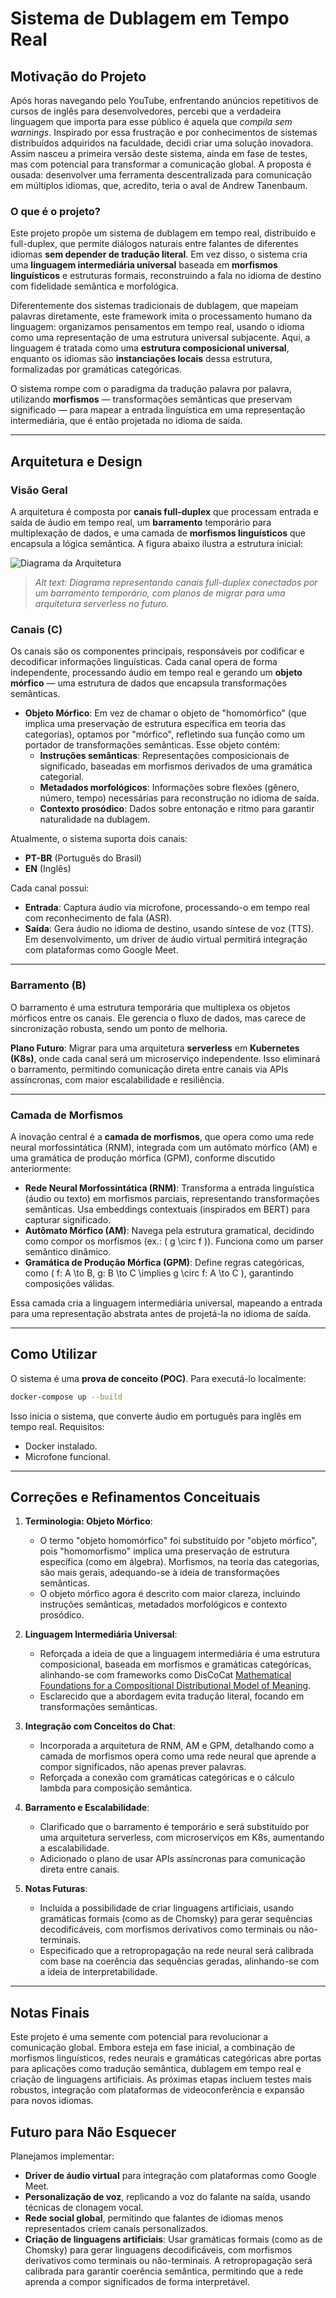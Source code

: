 # Sistema de Dublagem em Tempo Real

## Motivação do Projeto

Após horas navegando pelo YouTube, enfrentando anúncios repetitivos de cursos de inglês para desenvolvedores, percebi que a verdadeira linguagem que importa para esse público é aquela que *compila sem warnings*. Inspirado por essa frustração e por conhecimentos de sistemas distribuídos adquiridos na faculdade, decidi criar uma solução inovadora. Assim nasceu a primeira versão deste sistema, ainda em fase de testes, mas com potencial para transformar a comunicação global. A proposta é ousada: desenvolver uma ferramenta descentralizada para comunicação em múltiplos idiomas, que, acredito, teria o aval de Andrew Tanenbaum.

### O que é o projeto?

Este projeto propõe um sistema de dublagem em tempo real, distribuído e full-duplex, que permite diálogos naturais entre falantes de diferentes idiomas **sem depender de tradução literal**. Em vez disso, o sistema cria uma **linguagem intermediária universal** baseada em **morfismos linguísticos** e estruturas formais, reconstruindo a fala no idioma de destino com fidelidade semântica e morfológica.

Diferentemente dos sistemas tradicionais de dublagem, que mapeiam palavras diretamente, este framework imita o processamento humano da linguagem: organizamos pensamentos em tempo real, usando o idioma como uma representação de uma estrutura universal subjacente. Aqui, a linguagem é tratada como uma **estrutura composicional universal**, enquanto os idiomas são **instanciações locais** dessa estrutura, formalizadas por gramáticas categóricas.

O sistema rompe com o paradigma da tradução palavra por palavra, utilizando **morfismos** — transformações semânticas que preservam significado — para mapear a entrada linguística em uma representação intermediária, que é então projetada no idioma de saída.

---

## Arquitetura e Design

### Visão Geral

A arquitetura é composta por **canais full-duplex** que processam entrada e saída de áudio em tempo real, um **barramento** temporário para multiplexação de dados, e uma camada de **morfismos linguísticos** que encapsula a lógica semântica. A figura abaixo ilustra a estrutura inicial:

![Diagrama da Arquitetura](image.png)

> *Alt text: Diagrama representando canais full-duplex conectados por um barramento temporário, com planos de migrar para uma arquitetura serverless no futuro.*

### Canais (C)

Os canais são os componentes principais, responsáveis por codificar e decodificar informações linguísticas. Cada canal opera de forma independente, processando áudio em tempo real e gerando um **objeto mórfico** — uma estrutura de dados que encapsula transformações semânticas.

- **Objeto Mórfico**: Em vez de chamar o objeto de "homomórfico" (que implica uma preservação de estrutura específica em teoria das categorias), optamos por "mórfico", refletindo sua função como um portador de transformações semânticas. Esse objeto contém:
  - **Instruções semânticas**: Representações composicionais de significado, baseadas em morfismos derivados de uma gramática categorial.
  - **Metadados morfológicos**: Informações sobre flexões (gênero, número, tempo) necessárias para reconstrução no idioma de saída.
  - **Contexto prosódico**: Dados sobre entonação e ritmo para garantir naturalidade na dublagem.

Atualmente, o sistema suporta dois canais:
- **PT-BR** (Português do Brasil)
- **EN** (Inglês)

Cada canal possui:
- **Entrada**: Captura áudio via microfone, processando-o em tempo real com reconhecimento de fala (ASR).
- **Saída**: Gera áudio no idioma de destino, usando síntese de voz (TTS). Em desenvolvimento, um driver de áudio virtual permitirá integração com plataformas como Google Meet.

---

### Barramento (B)

O barramento é uma estrutura temporária que multiplexa os objetos mórficos entre os canais. Ele gerencia o fluxo de dados, mas carece de sincronização robusta, sendo um ponto de melhoria.

**Plano Futuro**: Migrar para uma arquitetura **serverless** em **Kubernetes (K8s)**, onde cada canal será um microserviço independente. Isso eliminará o barramento, permitindo comunicação direta entre canais via APIs assíncronas, com maior escalabilidade e resiliência.

---

### Camada de Morfismos

A inovação central é a **camada de morfismos**, que opera como uma rede neural morfossintática (RNM), integrada com um autômato mórfico (AM) e uma gramática de produção mórfica (GPM), conforme discutido anteriormente:

- **Rede Neural Morfossintática (RNM)**: Transforma a entrada linguística (áudio ou texto) em morfismos parciais, representando transformações semânticas. Usa embeddings contextuais (inspirados em BERT) para capturar significado.
- **Autômato Mórfico (AM)**: Navega pela estrutura gramatical, decidindo como compor os morfismos (ex.: \( g \circ f \)). Funciona como um parser semântico dinâmico.
- **Gramática de Produção Mórfica (GPM)**: Define regras categóricas, como \( f: A \to B, g: B \to C \implies g \circ f: A \to C \), garantindo composições válidas.

Essa camada cria a linguagem intermediária universal, mapeando a entrada para uma representação abstrata antes de projetá-la no idioma de saída.

---

## Como Utilizar

O sistema é uma **prova de conceito (POC)**. Para executá-lo localmente:

```bash
docker-compose up --build
```

Isso inicia o sistema, que converte áudio em português para inglês em tempo real. Requisitos:
- Docker instalado.
- Microfone funcional.

---

## Correções e Refinamentos Conceituais

1. **Terminologia: Objeto Mórfico**:
   - O termo "objeto homomórfico" foi substituído por "objeto mórfico", pois "homomorfismo" implica uma preservação de estrutura específica (como em álgebra). Morfismos, na teoria das categorias, são mais gerais, adequando-se à ideia de transformações semânticas.
   - O objeto mórfico agora é descrito com maior clareza, incluindo instruções semânticas, metadados morfológicos e contexto prosódico.

2. **Linguagem Intermediária Universal**:
   - Reforçada a ideia de que a linguagem intermediária é uma estrutura composicional, baseada em morfismos e gramáticas categóricas, alinhando-se com frameworks como DisCoCat [Mathematical Foundations for a Compositional Distributional Model of Meaning](https://arxiv.org/abs/1003.4394).
   - Esclarecido que a abordagem evita tradução literal, focando em transformações semânticas.

3. **Integração com Conceitos do Chat**:
   - Incorporada a arquitetura de RNM, AM e GPM, detalhando como a camada de morfismos opera como uma rede neural que aprende a compor significados, não apenas prever palavras.
   - Reforçada a conexão com gramáticas categóricas e o cálculo lambda para composição semântica.

4. **Barramento e Escalabilidade**:
   - Clarificado que o barramento é temporário e será substituído por uma arquitetura serverless, com microserviços em K8s, aumentando a escalabilidade.
   - Adicionado o plano de usar APIs assíncronas para comunicação direta entre canais.

5. **Notas Futuras**:
   - Incluída a possibilidade de criar linguagens artificiais, usando gramáticas formais (como as de Chomsky) para gerar sequências decodificáveis, com morfismos derivativos como terminais ou não-terminais.
   - Especificado que a retropropagação na rede neural será calibrada com base na coerência das sequências geradas, alinhando-se com a ideia de interpretabilidade.

---

## Notas Finais

Este projeto é uma semente com potencial para revolucionar a comunicação global. Embora esteja em fase inicial, a combinação de morfismos linguísticos, redes neurais e gramáticas categóricas abre portas para aplicações como tradução semântica, dublagem em tempo real e criação de linguagens artificiais. As próximas etapas incluem testes mais robustos, integração com plataformas de videoconferência e expansão para novos idiomas.

## Futuro para Não Esquecer

Planejamos implementar:
- **Driver de áudio virtual** para integração com plataformas como Google Meet.
- **Personalização de voz**, replicando a voz do falante na saída, usando técnicas de clonagem vocal.
- **Rede social global**, permitindo que falantes de idiomas menos representados criem canais personalizados.
- **Criação de linguagens artificiais**: Usar gramáticas formais (como as de Chomsky) para gerar linguagens decodificáveis, com morfismos derivativos como terminais ou não-terminais. A retropropagação será calibrada para garantir coerência semântica, permitindo que a rede aprenda a compor significados de forma interpretável.
